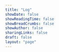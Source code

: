 ```yaml
---
title: "Log"
showDate: false
showReadingTime: false
showBreadCrumbs: false
showAuthor: false
sharingLinks: false
draft: false
layout: "page"
---
```

